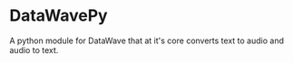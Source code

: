 # DataWavePy
A python module for DataWave that at it's core converts text to audio and audio to text.
